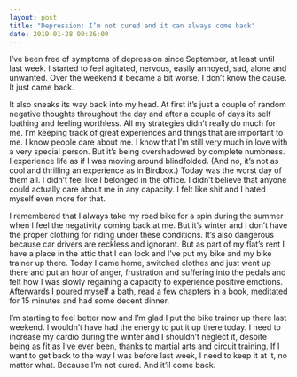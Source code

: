 ```yaml
---
layout: post
title: "Depression: I’m not cured and it can always come back"
date: 2019-01-28 00:26:00
---
```


I’ve been free of symptoms of depression since September, at least until last week. I started to feel agitated, nervous, easily annoyed, sad, alone and unwanted. Over the weekend it became a bit worse. I don’t know the cause. It just came back.

It also sneaks its way back into my head. At first it’s just a couple of random negative thoughts throughout the day and after a couple of days its self loathing and feeling worthless. All my strategies didn’t really do much for me. I’m keeping track of great experiences and things that are important to me. I know people care about me. I know that I’m still very much in love with a very special person. But it’s being overshadowed by complete numbness. I experience life as if I was moving around blindfolded. (And no, it’s not as cool and thrilling an experience as in Birdbox.)
Today was the worst day of them all. I didn’t feel like I belonged in the office. I didn’t believe that anyone could actually care about me in any capacity. I felt like shit and I hated myself even more for that.

I remembered that I always take my road bike for a spin during the summer when I feel the negativity coming back at me. But it’s winter and I don’t have the proper clothing for riding under these conditions. It’s also dangerous because car drivers are reckless and ignorant. But as part of my flat’s rent I have a place in the attic that I can lock and I’ve put my bike and my bike trainer up there. Today I came home, switched clothes and just went up there and put an hour of anger, frustration and suffering into the pedals and felt how I was slowly regaining a capacity to experience positive emotions. Afterwards I poured myself a bath, read a few chapters in a book, meditated for 15 minutes and had some decent dinner.

I’m starting to feel better now and I’m glad I put the bike trainer up there last weekend. I wouldn’t have had the energy to put it up there today. I need to increase my cardio during the winter and I shouldn’t neglect it, despite being as fit as I’ve ever been, thanks to martial arts and circuit training. If I want to get back to the way I was before last week, I need to keep it at it, no matter what. Because I’m not cured. And it’ll come back.